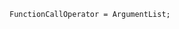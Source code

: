 <!-- This file is generated automatically by infrastructure scripts. Please don't edit by hand. -->

```{ .ebnf .slang-ebnf #FunctionCallOperator }
FunctionCallOperator = ArgumentList;
```
